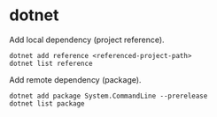 # dotnet

Add local dependency (project reference).

```
dotnet add reference <referenced-project-path>
dotnet list reference
```

Add remote dependency (package).

```
dotnet add package System.CommandLine --prerelease
dotnet list package
```
